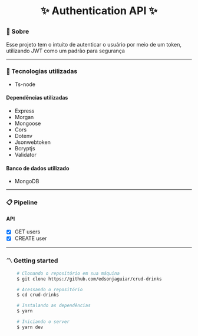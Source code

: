 <h1 style="text-align: center">
    <p>✨ Authentication API ✨</p>
</h1>

### 🧾 Sobre

<p>Esse projeto tem o intuito de autenticar o usuário por meio de um token, utilizando JWT como um padrão para segurança</p>

---

### 🚀 Tecnologias utilizadas

-   Ts-node

#### Dependências utilizadas

-   Express
-   Morgan
-   Mongoose
-   Cors
-   Dotenv
-   Jsonwebtoken
-   Bcryptjs
-   Validator

#### Banco de dados utilizado

-   MongoDB

---

### 📋 Pipeline

#### API

-   [x] GET users
-   [x] CREATE user

---

### 〽️ Getting started

```zsh
    # Clonando o repositório em sua máquina
    $ git clone https://github.com/edsonjaguiar/crud-drinks

    # Acessando o repositório
    $ cd crud-drinks

    # Instalando as dependências
    $ yarn

    # Iniciando o server
    $ yarn dev
```
